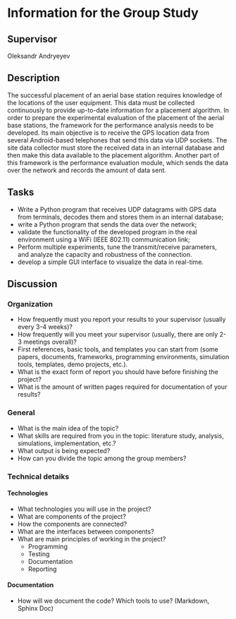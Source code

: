# Information for the Group Study

## Supervisor
Oleksandr Andryeyev

## Description

The successful placement of an aerial base station requires knowledge of the locations of the user equipment. This data must be collected continuously to provide up-to-date information for a placement algorithm. In order to prepare the experimental evaluation of the placement of the aerial base stations, the framework for the performance analysis needs to be developed.
Its main objective is to receive the GPS location data from several Android-based telephones that send this data via UDP sockets.
The site data collector must store the received data in an internal database and then make this data available to the placement algorithm. Another part of this framework is the performance evaluation module, which sends the data over the network and records the amount of data sent.

## Tasks

- Write a Python program that receives UDP datagrams with GPS data from terminals, decodes them and stores them in an internal database;
- write a Python program that sends the data over the network;
- validate the functionality of the developed program in the real environment using a WiFi (IEEE 802.11) communication link;
- Perform multiple experiments, tune the transmit/receive parameters, and analyze the capacity and robustness of the connection.
- develop a simple GUI interface to visualize the data in real-time.

## Discussion

### Organization

- How frequently must you report your results to your supervisor (usually every 3-4 weeks)?
- How frequently will you meet your supervisor (usually, there are only 2-3 meetings overall)?
- First references, basic tools, and templates you can start from (some papers, documents, frameworks, programming environments, simulation tools, templates, demo projects, etc.).
- What is the exact form of report you should have before finishing the project?
- What is the amount of written pages required for documentation of your results?

### General

- What is the main idea of the topic?
- What skills are required from you in the topic: literature study, analysis, simulations, implementation, etc.?
- What output is being expected?
- How can you divide the topic among the group members?

### Technical detaiks

#### Technologies

- What technologies you will use in the project?
- What are components of the project?
- How the components are connected?
- What are the interfaces between components?
- What are main principles of working in the project?
    - Programming
    - Testing
    - Documentation
    - Reporting 

#### Documentation

- How will we document the code? Which tools to use? (Markdown, Sphinx Doc)